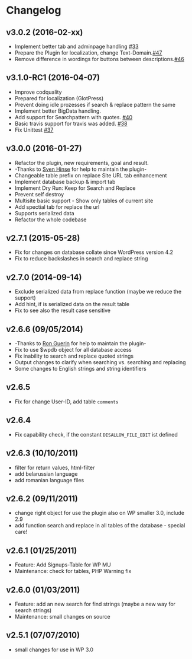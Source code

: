 # Changelog

## v3.0.2 (2016-02-xx)
- Implement better tab and adminpage handling [#33](https://github.com/inpsyde/search-and-replace/issues/33)
- Prepare the Plugin for localization, change Text-Domain.[#47](https://github.com/inpsyde/search-and-replace/issues/47)
- Remove difference in wordings for buttons between descriptions.[#46](https://github.com/inpsyde/search-and-replace/issues/46)


## v3.1.0-RC1 (2016-04-07)
- Improve codquality
- Prepared for localization (GlotPress)
- Prevent doing idle prozesses if search & replace pattern the same
- Implement better BigData handling.
- Add support for Searchpattern with quotes. [#40](https://github.com/inpsyde/search-and-replace/issues/40)
- Basic travis support for travis was added. [#38](https://github.com/inpsyde/search-and-replace/issues/38)
- Fix Unittest [#37](https://github.com/inpsyde/search-and-replace/issues/37)

## v3.0.0 (2016-01-27)
- Refactor the plugin, new requirements, goal and result.
- -Thanks to [Sven Hinse](https://github.com/s-hinse/) for help to maintain the plugin-
- Changeable table prefix on replace Site URL tab enhancement
- Implement database backup & import tab
- Implement Dry Run: Keep for Search and Replace
- Prevent self destroy
- Multisite basic support - Show only tables of current site
- Add spectial tab for replace the url
- Supports serialized data
- Refactor the whole codebase

## v2.7.1 (2015-05-28)
- Fix for changes on database collate since WordPress version 4.2
- Fix to reduce backslashes in search and replace string

## v2.7.0 (2014-09-14)
- Exclude serialized data from replace function (maybe we reduce the support)
- Add hint, if is serialized data on the result table
- Fix to see also the result case sensitive

## v2.6.6 (09/05/2014)
- -Thanks to [Ron Guerin](http://wordpress.org/support/profile/rong) for help to maintain the plugin-
- Fix to use $wpdb object for all database access
- Fix inability to search and replace quoted strings
- Output changes to clarify when searching vs. searching and replacing
- Some changes to English strings and string identifiers

## v2.6.5
- Fix for change User-ID, add table `comments`

## v2.6.4
- Fix capability check, if the constant `DISALLOW_FILE_EDIT` ist defined

## v2.6.3 (10/10/2011)
- filter for return values, html-filter
- add belarussian language
- add romanian language files

## v2.6.2 (09/11/2011)
- change right object for use the plugin also on WP smaller 3.0, include 2.9
- add function search and replace in all tables of the database - special care!

## v2.6.1 (01/25/2011)
- Feature: Add Signups-Table for WP MU
- Maintenance: check for tables, PHP Warning fix

## v2.6.0 (01/03/2011)
- Feature: add an new search for find strings (maybe a new way for search strings)
- Maintenance: small changes on source

## v2.5.1 (07/07/2010)
- small changes for use in WP 3.0